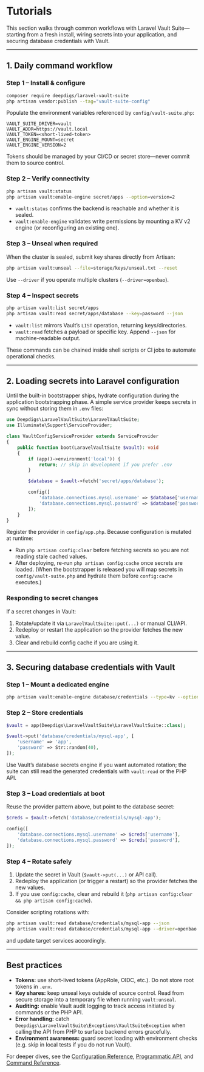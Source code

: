 # Tutorials

This section walks through common workflows with Laravel Vault Suite—starting from a fresh install, wiring secrets into your application, and securing database credentials with Vault.

---

## 1. Daily command workflow

### Step 1 – Install & configure

```bash
composer require deepdigs/laravel-vault-suite
php artisan vendor:publish --tag="vault-suite-config"
```

Populate the environment variables referenced by `config/vault-suite.php`:

```dotenv
VAULT_SUITE_DRIVER=vault
VAULT_ADDR=https://vault.local
VAULT_TOKEN=<short-lived-token>
VAULT_ENGINE_MOUNT=secret
VAULT_ENGINE_VERSION=2
```

Tokens should be managed by your CI/CD or secret store—never commit them to source control.

### Step 2 – Verify connectivity

```bash
php artisan vault:status
php artisan vault:enable-engine secret/apps --option=version=2
```

- `vault:status` confirms the backend is reachable and whether it is sealed.
- `vault:enable-engine` validates write permissions by mounting a KV v2 engine (or reconfiguring an existing one).

### Step 3 – Unseal when required

When the cluster is sealed, submit key shares directly from Artisan:

```bash
php artisan vault:unseal --file=storage/keys/unseal.txt --reset
```

Use `--driver` if you operate multiple clusters (`--driver=openbao`).

### Step 4 – Inspect secrets

```bash
php artisan vault:list secret/apps
php artisan vault:read secret/apps/database --key=password --json
```

- `vault:list` mirrors Vault’s `LIST` operation, returning keys/directories.
- `vault:read` fetches a payload or specific key. Append `--json` for machine-readable output.

These commands can be chained inside shell scripts or CI jobs to automate operational checks.

---

## 2. Loading secrets into Laravel configuration

Until the built-in bootstrapper ships, hydrate configuration during the application bootstrapping phase. A simple service provider keeps secrets in sync without storing them in `.env` files:

```php
use Deepdigs\LaravelVaultSuite\LaravelVaultSuite;
use Illuminate\Support\ServiceProvider;

class VaultConfigServiceProvider extends ServiceProvider
{
    public function boot(LaravelVaultSuite $vault): void
    {
        if (app()->environment('local')) {
            return; // skip in development if you prefer .env
        }

        $database = $vault->fetch('secret/apps/database');

        config([
            'database.connections.mysql.username' => $database['username'],
            'database.connections.mysql.password' => $database['password'],
        ]);
    }
}
```

Register the provider in `config/app.php`. Because configuration is mutated at runtime:

- Run `php artisan config:clear` before fetching secrets so you are not reading stale cached values.
- After deploying, re-run `php artisan config:cache` once secrets are loaded. (When the bootstrapper is released you will map secrets in `config/vault-suite.php` and hydrate them before `config:cache` executes.)

### Responding to secret changes

If a secret changes in Vault:

1. Rotate/update it via `LaravelVaultSuite::put(...)` or manual CLI/API.
2. Redeploy or restart the application so the provider fetches the new value.
3. Clear and rebuild config cache if you are using it.

---

## 3. Securing database credentials with Vault

### Step 1 – Mount a dedicated engine

```bash
php artisan vault:enable-engine database/credentials --type=kv --option=version=2
```

### Step 2 – Store credentials

```php
$vault = app(Deepdigs\LaravelVaultSuite\LaravelVaultSuite::class);

$vault->put('database/credentials/mysql-app', [
    'username' => 'app',
    'password' => Str::random(40),
]);
```

Use Vault’s database secrets engine if you want automated rotation; the suite can still read the generated credentials with `vault:read` or the PHP API.

### Step 3 – Load credentials at boot

Reuse the provider pattern above, but point to the database secret:

```php
$creds = $vault->fetch('database/credentials/mysql-app');

config([
    'database.connections.mysql.username' => $creds['username'],
    'database.connections.mysql.password' => $creds['password'],
]);
```

### Step 4 – Rotate safely

1. Update the secret in Vault (`$vault->put(...)` or API call).
2. Redeploy the application (or trigger a restart) so the provider fetches the new values.
3. If you use `config:cache`, clear and rebuild it (`php artisan config:clear && php artisan config:cache`).

Consider scripting rotations with:

```bash
php artisan vault:read database/credentials/mysql-app --json
php artisan vault:read database/credentials/mysql-app --driver=openbao
```

and update target services accordingly.

---

## Best practices

- **Tokens:** use short-lived tokens (AppRole, OIDC, etc.). Do not store root tokens in `.env`.
- **Key shares:** keep unseal keys outside of source control. Read from secure storage into a temporary file when running `vault:unseal`.
- **Auditing:** enable Vault audit logging to track access initiated by commands or the PHP API.
- **Error handling:** catch `Deepdigs\LaravelVaultSuite\Exceptions\VaultSuiteException` when calling the API from PHP to surface backend errors gracefully.
- **Environment awareness:** guard secret loading with environment checks (e.g. skip in local tests if you do not run Vault).

For deeper dives, see the [Configuration Reference](configuration.md), [Programmatic API](api.md), and [Command Reference](commands.md).
